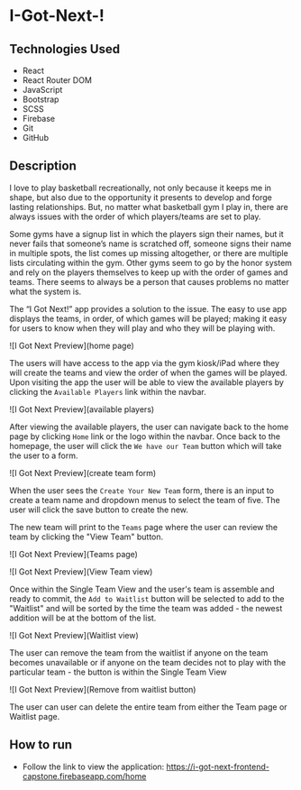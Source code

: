 # I-Got-Next-!

## Technologies Used
* React
* React Router DOM
* JavaScript
* Bootstrap
* SCSS
* Firebase
* Git
* GitHub

## Description
I love to play basketball recreationally, not only because it keeps me in shape, but also due to the opportunity it presents to develop and forge lasting relationships. But, no matter what basketball gym I play in, there are always issues with the order of which players/teams are set to play.

 Some gyms have a signup list in which the players sign their names, but it never fails that someone’s name is scratched off, someone signs their name in multiple spots, the list comes up missing altogether, or there are multiple lists circulating within the gym. Other gyms seem to go by the honor system and rely on the players themselves to keep up with the order of games and teams. There seems to always be a person that causes problems no matter what the system is. 
 
 The “I Got Next!” app provides a solution to the issue.  The easy to use app displays the teams, in order, of which games will be played; making it easy for users to know when they will play and who they will be playing with.

 ![I Got Next Preview](home page)

The users will have access to the app via the gym kiosk/iPad where they will create the teams and view the order of when the games will be played. Upon visiting the app the user will be able to view the available players by clicking the `Available Players` link within the navbar.

![I Got Next Preview](available players)

After viewing the available players, the user can navigate back to the home page by clicking `Home` link or the logo within the navbar. Once back to the homepage, the user will click the `We have our Team` button which will take the user to a form.

![I Got Next Preview](create team form)

When the user sees the `Create Your New Team` form, there is an input to create a team name and dropdown menus to select the team of five. The user will click the save button to create the new.

The new team will print to the `Teams` page where the user can review the team by clicking the "View Team" button.

![I Got Next Preview](Teams page)

![I Got Next Preview](View Team view)

Once within the Single Team View and the user's team is assemble and ready to commit, the `Add to Waitlist` button will  be selected to add to the "Waitlist" and will be sorted by the time the team was added - the newest addition will be at the bottom of the list.

![I Got Next Preview](Waitlist view)

The user can remove the team from the waitlist if anyone on the team becomes unavailable or if anyone on the team decides not to play with the particular team - the button is within the Single Team View

![I Got Next Preview](Remove from waitlist button)

The user can user can delete the entire team from either the Team page or Waitlist page.

## How to run
* Follow the link to view the application:
https://i-got-next-frontend-capstone.firebaseapp.com/home